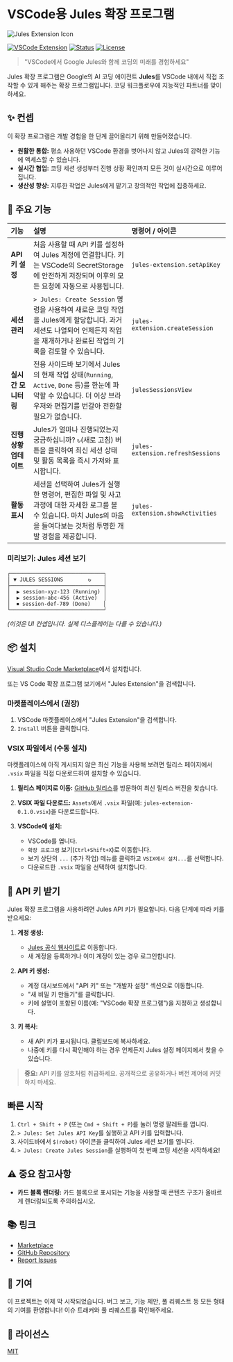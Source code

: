 # VSCode용 Jules 확장 프로그램

![Jules Extension Icon](../jules-extension/icon.png)

[![VSCode Extension](https://img.shields.io/badge/VSCode-Extension-blue.svg)](https://marketplace.visualstudio.com/items?itemName=HirokiMukai.jules-extension)
[![Status](https://img.shields.io/badge/status-development-yellow.svg)](#)
[![License](https://img.shields.io/badge/license-MIT-green.svg)](LICENSE)

> "VSCode에서 Google Jules와 함께 코딩의 미래를 경험하세요"

Jules 확장 프로그램은 Google의 AI 코딩 에이전트 **Jules**를 VSCode 내에서 직접 조작할 수 있게 해주는 확장 프로그램입니다.
코딩 워크플로우에 지능적인 파트너를 맞이하세요.

## ✨ 컨셉

이 확장 프로그램은 개발 경험을 한 단계 끌어올리기 위해 만들어졌습니다.

- **원활한 통합:** 평소 사용하던 VSCode 환경을 벗어나지 않고 Jules의 강력한 기능에 액세스할 수 있습니다.
- **실시간 협업:** 코딩 세션 생성부터 진행 상황 확인까지 모든 것이 실시간으로 이루어집니다.
- **생산성 향상:** 지루한 작업은 Jules에게 맡기고 창의적인 작업에 집중하세요.

## 🚀 주요 기능

| 기능                   | 설명                                                                                                                                                                        | 명령어 / 아이콘                   |
| :--------------------- | :-------------------------------------------------------------------------------------------------------------------------------------------------------------------------- | :-------------------------------- |
| **API 키 설정**        | 처음 사용할 때 API 키를 설정하여 Jules 계정에 연결합니다. 키는 VSCode의 SecretStorage에 안전하게 저장되며 이후의 모든 요청에 자동으로 사용됩니다.                           | `jules-extension.setApiKey`       |
| **세션 관리**          | `> Jules: Create Session` 명령을 사용하여 새로운 코딩 작업을 Jules에게 할당합니다. 과거 세션도 나열되어 언제든지 작업을 재개하거나 완료된 작업의 기록을 검토할 수 있습니다. | `jules-extension.createSession`   |
| **실시간 모니터링**    | 전용 사이드바 보기에서 Jules의 현재 작업 상태(`Running`, `Active`, `Done` 등)를 한눈에 파악할 수 있습니다. 더 이상 브라우저와 편집기를 번갈아 전환할 필요가 없습니다.       | `julesSessionsView`               |
| **진행 상황 업데이트** | Jules가 얼마나 진행되었는지 궁금하십니까? `↻`(새로 고침) 버튼을 클릭하여 최신 세션 상태 및 활동 목록을 즉시 가져와 표시합니다.                                              | `jules-extension.refreshSessions` |
| **활동 표시**          | 세션을 선택하여 Jules가 실행한 명령어, 편집한 파일 및 사고 과정에 대한 자세한 로그를 볼 수 있습니다. 마치 Jules의 마음을 들여다보는 것처럼 투명한 개발 경험을 제공합니다.   | `jules-extension.showActivities`  |

### 미리보기: Jules 세션 보기

```
┌──────────────────────────────┐
│ ▼ JULES SESSIONS        ↻    │
├──────────────────────────────┤
│  ▶ session-xyz-123 (Running) │
│  ▶ session-abc-456 (Active)  │
│  ⏹ session-def-789 (Done)    │
└──────────────────────────────┘
```

_(이것은 UI 컨셉입니다. 실제 디스플레이는 다를 수 있습니다.)_

## 📦 설치

[Visual Studio Code Marketplace](https://marketplace.visualstudio.com/items?itemName=HirokiMukai.jules-extension)에서 설치합니다.

또는 VS Code 확장 프로그램 보기에서 "Jules Extension"을 검색합니다.

### 마켓플레이스에서 (권장)

1.  VSCode 마켓플레이스에서 "Jules Extension"을 검색합니다.
2.  `Install` 버튼을 클릭합니다.

### VSIX 파일에서 (수동 설치)

마켓플레이스에 아직 게시되지 않은 최신 기능을 사용해 보려면 릴리스 페이지에서 `.vsix` 파일을 직접 다운로드하여 설치할 수 있습니다.

1.  **릴리스 페이지로 이동:**
    [GitHub 릴리스](https://github.com/is0692vs/jules-extension/releases)를 방문하여 최신 릴리스 버전을 찾습니다.

2.  **VSIX 파일 다운로드:**
    `Assets`에서 `.vsix` 파일(예: `jules-extension-0.1.0.vsix`)을 다운로드합니다.

3.  **VSCode에 설치:**
    - VSCode를 엽니다.
    - `확장 프로그램` 보기(`Ctrl+Shift+X`)로 이동합니다.
    - 보기 상단의 `...` (추가 작업) 메뉴를 클릭하고 `VSIX에서 설치...`를 선택합니다.
    - 다운로드한 `.vsix` 파일을 선택하여 설치합니다.

## 🔑 API 키 받기

Jules 확장 프로그램을 사용하려면 Jules API 키가 필요합니다. 다음 단계에 따라 키를 받으세요:

1.  **계정 생성:**

    - [Jules 공식 웹사이트](https://jules.google/docs)로 이동합니다.
    - 새 계정을 등록하거나 이미 계정이 있는 경우 로그인합니다.

2.  **API 키 생성:**

    - 계정 대시보드에서 "API 키" 또는 "개발자 설정" 섹션으로 이동합니다.
    - "새 비밀 키 만들기"를 클릭합니다.
    - 키에 설명이 포함된 이름(예: "VSCode 확장 프로그램")을 지정하고 생성합니다.

3.  **키 복사:**
    - 새 API 키가 표시됩니다. 클립보드에 복사하세요.
    - 나중에 키를 다시 확인해야 하는 경우 언제든지 Jules 설정 페이지에서 찾을 수 있습니다.

> **중요:** API 키를 암호처럼 취급하세요. 공개적으로 공유하거나 버전 제어에 커밋하지 마세요.

## 빠른 시작

1.  `Ctrl + Shift + P` (또는 `Cmd + Shift + P`)를 눌러 명령 팔레트를 엽니다.
2.  `> Jules: Set Jules API Key`를 실행하고 API 키를 입력합니다.
3.  사이드바에서 `$(robot)` 아이콘을 클릭하여 Jules 세션 보기를 엽니다.
4.  `> Jules: Create Jules Session`를 실행하여 첫 번째 코딩 세션을 시작하세요!

## ⚠️ 중요 참고사항

- **카드 블록 렌더링:** 카드 블록으로 표시되는 기능을 사용할 때 콘텐츠 구조가 올바르게 렌더링되도록 주의하십시오.

## 📚 링크

- [Marketplace](https://marketplace.visualstudio.com/items?itemName=HirokiMukai.jules-extension)
- [GitHub Repository](https://github.com/is0692vs/jules-extension.git)
- [Report Issues](https://github.com/is0692vs/jules-extension/issues)

## 🤝 기여

이 프로젝트는 이제 막 시작되었습니다. 버그 보고, 기능 제안, 풀 리퀘스트 등 모든 형태의 기여를 환영합니다!
이슈 트래커와 풀 리퀘스트를 확인해주세요.

## 📝 라이선스

[MIT](LICENSE)
